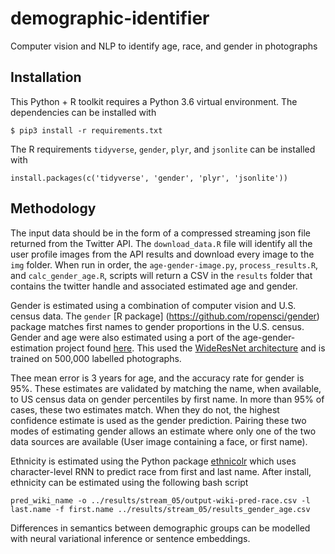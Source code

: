 # demographic-identifier
Computer vision and NLP to identify age, race, and gender in photographs

## Installation

This Python + R toolkit requires a Python 3.6 virtual environment. The dependencies can be installed with 

```
$ pip3 install -r requirements.txt
```

The R requirements `tidyverse`, `gender`, `plyr`, and `jsonlite` can be installed with

```
install.packages(c('tidyverse', 'gender', 'plyr', 'jsonlite'))
```
## Methodology

The input data should be in the form of a compressed streaming json file returned from the Twitter API. The `download_data.R` file will identify all the user profile images from the API results and download every image to the `img` folder. When run in order, the `age-gender-image.py`, `process_results.R`, and `calc_gender_age.R`, scripts will return a CSV in the `results` folder that contains the twitter handle and associated estimated age and gender.

Gender is estimated using a combination of computer vision and U.S. census data. The `gender` [R package] (https://github.com/ropensci/gender) package matches first names to gender proportions in the U.S. census. Gender and age were also estimated using a port of the age-gender-estimation project found [here](https://github.com/yu4u/age-gender-estimation). This used the [WideResNet architecture](https://arxiv.org/pdf/1605.07146.pdf) and is trained on 500,000 labelled photographs. 

Thee mean error is 3 years for age, and the accuracy rate for gender is 95%. These estimates are validated by matching the name, when available, to US census data on gender percentiles by first name. In more than 95% of cases, these two estimates match. When they do not, the highest confidence estimate is used as the gender prediction. Pairing these two modes of estimating gender allows an estimate where only one of the two data sources are available (User image containing a face, or first name). 

Ethnicity is estimated using the Python package [ethnicolr](https://github.com/appeler/ethnicolr) which uses character-level RNN to predict race from first and last name. After install, ethnicity can be estimated using the following bash script

```
pred_wiki_name -o ../results/stream_05/output-wiki-pred-race.csv -l last.name -f first.name ../results/stream_05/results_gender_age.csv
```

Differences in semantics between demographic groups can be modelled with neural variational inference or sentence embeddings. 
